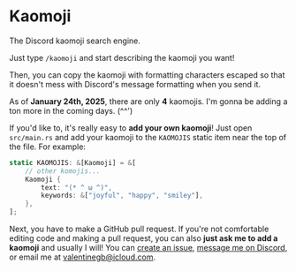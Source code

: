 # Kaomoji

The Discord kaomoji search engine.

Just type `/kaomoji` and start describing the kaomoji you want!

<!-- screenshot here -->

Then, you can copy the kaomoji with formatting characters escaped so that it
doesn't mess with Discord's message formatting when you send it.

<!-- screenshot here -->

As of **January 24th, 2025**, there are only **4** kaomojis. I'm gonna be adding
a ton more in the coming days. (^^')

If you'd like to, it's really easy to **add your own kaomoji**! Just open
`src/main.rs` and add your kaomoji to the `KAOMOJIS` static item near the top of
the file. For example:

```rs
static KAOMOJIS: &[Kaomoji] = &[
    // other komojis...
    Kaomoji {
        text: "(* ^ ω ^)",
        keywords: &["joyful", "happy", "smiley"],
    },
];
```

Next, you have to make a GitHub pull request. If you're not comfortable editing
code and making a pull request, you can also **just ask me to add a kaomoji**
and usually I will! You can [create an issue], [message me on Discord], or
email me at <valentinegb@icloud.com>.

[create an issue]: https://github.com/valentinegb/kaomoji/issues/new
[message me on Discord]: https://discord.com/users/1016154932354744330
